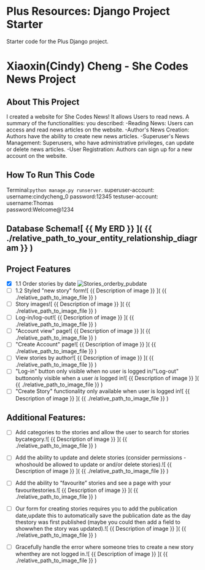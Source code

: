 # Plus Resources: Django Project Starter

Starter code for the Plus Django project.
# Xiaoxin(Cindy) Cheng - She Codes News Project
## About This Project
I created a website for She Codes News! It allows Users to read news. A summary of the functionalities: you described:
-Reading News: Users can access and read news articles on the website.
-Author's News Creation: Authors have the ability to create new news articles. 
-Superuser's News Management: Superusers, who have administrative privileges, can update or delete news articles. 
-User Registration: Authors can sign up for a new account on the website.
## How To Run This Code
Terminal:`python manage.py runserver`. 
superuser-account:
   username:cindycheng_0
   password:12345
testuser-account:
   username:Thomas  
   password:Welcome@1234
## Database Schema![ {{ My ERD }} ]( {{ ./relative_path_to_your_entity_relationship_diagram }} )
## Project Features
- [X] 1.1 Order stories by date
![Stories_orderby_pubdate](./Readme_image/1.1png)
- [ ] 1.2 Styled "new story" form![ {{ Description of image }} ]( {{ ./relative_path_to_image_file }} )
- [ ] Story images![ {{ Description of image }} ]( {{ ./relative_path_to_image_file }} )
- [ ] Log-in/log-out![ {{ Description of image }} ]( {{ ./relative_path_to_image_file }} )
- [ ] "Account view" page![ {{ Description of image }} ]( {{ ./relative_path_to_image_file }} )
- [ ] "Create Account" page![ {{ Description of image }} ]( {{ ./relative_path_to_image_file }} )
- [ ] View stories by author![ {{ Description of image }} ]( {{ ./relative_path_to_image_file }} )
- [ ] "Log-in" button only visible when no user is logged in/"Log-out" buttononly visible when a user *is* logged in![ {{ Description of image }} ]( {{ ./relative_path_to_image_file }} )
- [ ] "Create Story" functionality only available when user is logged in![ {{ Description of image }} ]( {{ ./relative_path_to_image_file }} )
## Additional Features:
- [ ] Add categories to the stories and allow the user to search for stories bycategory.![ {{ Description of image }} ]( {{ ./relative_path_to_image_file }} )
- [ ] Add the ability to update and delete stories (consider permissions - whoshould be allowed to update or and/or delete stories).![ {{ Description of image }} ]( {{ ./relative_path_to_image_file }} )
- [ ] Add the ability to “favourite” stories and see a page with your favouritestories.![ {{ Description of image }} ]( {{ ./relative_path_to_image_file }} )
- [ ] Our form for creating stories requires you to add the publication date,update this to automatically save the publication date as the day thestory was first published (maybe you could then add a field to showwhen the story was updated).![ {{ Description of image }} ]( {{ ./relative_path_to_image_file }} )
- [ ] Gracefully handle the error where someone tries to create a new story whenthey are not logged in.![ {{ Description of image }} ]( {{ ./relative_path_to_image_file }} )


